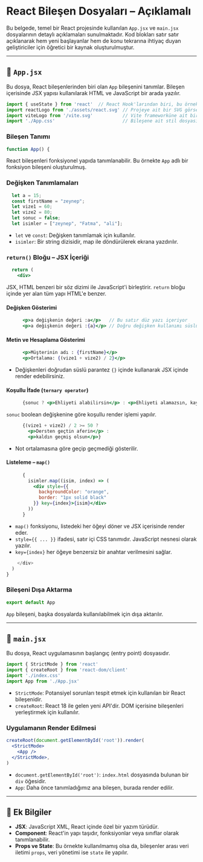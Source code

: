 # React Bileşen Dosyaları – Açıklamalı

Bu belgede, temel bir React projesinde kullanılan `App.jsx` ve `main.jsx` dosyalarının detaylı açıklamaları sunulmaktadır. Kod blokları satır satır açıklanarak hem yeni başlayanlar hem de konu tekrarına ihtiyaç duyan geliştiriciler için öğretici bir kaynak oluşturulmuştur.

---

## 📄 `App.jsx`

Bu dosya, React bileşenlerinden biri olan `App` bileşenini tanımlar. Bileşen içerisinde JSX yapısı kullanılarak HTML ve JavaScript bir arada yazılır.

```jsx
import { useState } from 'react'  // React Hook'larından biri, bu örnekte kullanılmamış.
import reactLogo from './assets/react.svg' // Projeye ait bir SVG görseli import ediliyor.
import viteLogo from '/vite.svg'           // Vite frameworküne ait bir görsel import ediliyor.
import './App.css'                         // Bileşene ait stil dosyası import ediliyor.
```

### Bileşen Tanımı

```jsx
function App() {
```

React bileşenleri fonksiyonel yapıda tanımlanabilir. Bu örnekte `App` adlı bir fonksiyon bileşeni oluşturulmuş.

### Değişken Tanımlamaları

```jsx
  let a = 15;
  const firstName = "zeynep";
  let vize1 = 60;
  let vize2 = 80;
  let sonuc = false;
  let isimler = ["zeynep", "Fatma", "ali"];
```

- `let` ve `const`: Değişken tanımlamak için kullanılır.
- `isimler`: Bir string dizisidir, map ile döndürülerek ekrana yazdırılır.

### `return()` Bloğu – JSX İçeriği

```jsx
  return (
    <div>
```

JSX, HTML benzeri bir söz dizimi ile JavaScript'i birleştirir. `return` bloğu içinde yer alan tüm yapı HTML'e benzer.

#### Değişken Gösterimi

```jsx
      <p>a değişkenin değeri :a</p>   // Bu satır düz yazı içeriyor
      <p>a değişkenin değeri :{a}</p> // Doğru değişken kullanımı süslü parantez ile yapılır
```

#### Metin ve Hesaplama Gösterimi

```jsx
      <p>Müşterinin adı : {firstName}</p>
      <p>Ortalama: {(vize1 + vize2) / 2}</p>
```

- Değişkenleri doğrudan süslü parantez `{}` içinde kullanarak JSX içinde render edebilirsiniz.

#### Koşullu İfade (`ternary operator`)

```jsx
      {sonuc ? <p>Ehliyeti alabilirsin</p> : <p>Ehliyeti alamazsın, kaybol</p>}
```

`sonuc` boolean değişkenine göre koşullu render işlemi yapılır.

```jsx
      {(vize1 + vize2) / 2 >= 50 ? 
        <p>Dersten geçtin aferin</p> : 
        <p>kaldın geçmiş olsun</p>}
```

- Not ortalamasına göre geçip geçmediği gösterilir.

#### Listeleme – `map()`

```jsx
      {
        isimler.map((isim, index) => (
          <div style={{
            backgroundColor: "orange",
            border: "1px solid black"
          }} key={index}>{isim}</div>
        ))
      }
```

- `map()` fonksiyonu, listedeki her öğeyi döner ve JSX içerisinde render eder.
- `style={{ ... }}` ifadesi, satır içi CSS tanımıdır. JavaScript nesnesi olarak yazılır.
- `key={index}` her öğeye benzersiz bir anahtar verilmesini sağlar.

```jsx
    </div>
  )
}
```

### Bileşeni Dışa Aktarma

```jsx
export default App
```

`App` bileşeni, başka dosyalarda kullanılabilmek için dışa aktarılır.

---

## 📄 `main.jsx`

Bu dosya, React uygulamasının başlangıç (entry point) dosyasıdır.

```jsx
import { StrictMode } from 'react'
import { createRoot } from 'react-dom/client'
import './index.css'
import App from './App.jsx'
```

- `StrictMode`: Potansiyel sorunları tespit etmek için kullanılan bir React bileşenidir.
- `createRoot`: React 18 ile gelen yeni API'dir. DOM içerisine bileşenleri yerleştirmek için kullanılır.

### Uygulamanın Render Edilmesi

```jsx
createRoot(document.getElementById('root')).render(
  <StrictMode>
    <App />
  </StrictMode>,
)
```

- `document.getElementById('root')`: `index.html` dosyasında bulunan bir `div` öğesidir.
- `App`: Daha önce tanımladığımız ana bileşen, burada render edilir.

---

## 📘 Ek Bilgiler

- **JSX**: JavaScript XML, React içinde özel bir yazım türüdür.
- **Component**: React'in yapı taşıdır, fonksiyonlar veya sınıflar olarak tanımlanabilir.
- **Props ve State**: Bu örnekte kullanılmamış olsa da, bileşenler arası veri iletimi `props`, veri yönetimi ise `state` ile yapılır.
